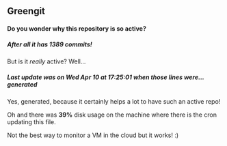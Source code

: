 ## Greengit

#### Do you wonder why this repository is so active?

##### After all it has 1389 commits!

But is it *really* active? Well...

##### Last update was on Wed Apr 10 at 17:25:01 when those lines were... generated

Yes, generated, because it certainly helps a lot to have such an active repo!

Oh and there was **39%** disk usage on the machine
where there is the cron updating this file.

Not the best way to monitor a VM in the cloud but it works! :)
